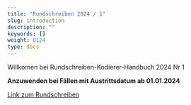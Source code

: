 ```yaml
---
title: "Rundschreiben 2024 / 1"
slug: introduction
description: ""
keywords: []
weight: 0124
type: docs
---
```



Willkomen bei Rundschreiben-Kodierer-Handbuch 2024 Nr 1
  
**Anzuwenden bei Fällen mit Austrittsdatum ab 01.01.2024**
  
<a href="https://www.bfs.admin.ch/bfs/de/home/statistiken/gesundheit/nomenklaturen/medkk/instrumente-medizinische-kodierung.assetdetail.29665590.html"
   target="_blank"
   rel="noopener noreferrer">
    Link zum Rundschreiben
</a>



